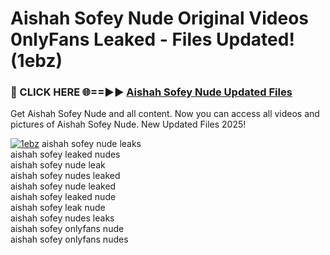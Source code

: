 # Aishah Sofey Nude Original Videos 0nlyFans Leaked - Files Updated! (1ebz)

<h3>🔴 CLICK HERE 🌐==►► <a href="https://tinyurl.com/yrmya6cz" rel="nofollow">Aishah Sofey Nude Updated Files</a></h3>

Get Aishah Sofey Nude and all content. Now you can access all videos and pictures of Aishah Sofey Nude. New Updated Files 2025!

[![1ebz](https://i.imgur.com/FMdXYCs.gif)](https://tinyurl.com/yrmya6cz)
aishah sofey nude leaks<br>
aishah sofey leaked nudes<br>
aishah sofey nude leak<br>
aishah sofey nudes leaked<br>
aishah sofey nude leaked<br>
aishah sofey leaked nude<br>
aishah sofey leak nude<br>
aishah sofey nudes leaks<br>
aishah sofey onlyfans nude<br>
aishah sofey onlyfans nudes